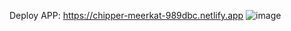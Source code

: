 Deploy APP: https://chipper-meerkat-989dbc.netlify.app
![image](https://user-images.githubusercontent.com/109465963/227531870-ce38efb1-732b-41ae-9846-9a949b50d209.png)

